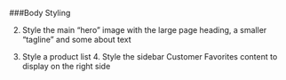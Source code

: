 ###Body Styling

2.  Style the main “hero” image with the large page heading, a smaller “tagline” and some about text

3.  Style a product list
    4.  Style the sidebar Customer Favorites content to display on the right side

